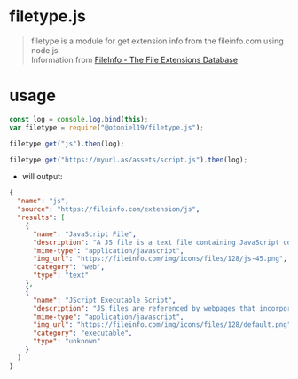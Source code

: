 # filetype.js

> filetype is a module for get extension info from the fileinfo.com using node.js <br>
> Information from [FileInfo - The File Extensions Database](https://fileinfo.com)

# usage

```js
const log = console.log.bind(this);
var filetype = require("@otoniel19/filetype.js");

filetype.get("js").then(log);

filetype.get("https://myurl.as/assets/script.js").then(log);
```

- will output:

```json
{
  "name": "js",
  "source": "https://fileinfo.com/extension/js",
  "results": [
    {
      "name": "JavaScript File",
      "description": "A JS file is a text file containing JavaScript code that is used to execute JavaScript instructions in webpages. It may include functions that open and close windows, validate form fields, enable rollover images, or create dropdown menus.",
      "mime-type": "application/javascript",
      "img_url": "https://fileinfo.com/img/icons/files/128/js-45.png",
      "category": "web",
      "type": "text"
    },
    {
      "name": "JScript Executable Script",
      "description": "JS files are referenced by webpages that incorporate JavaScript functions. They are usually imported in the or sections of the HTML. JS files are helpful when the same JavaScript code is used in multiple webpages as they allow the different pages to reference the code in the one external JS file.",
      "mime-type": "application/javascript",
      "img_url": "https://fileinfo.com/img/icons/files/128/default.png",
      "category": "executable",
      "type": "unknown"
    }
  ]
}
```
